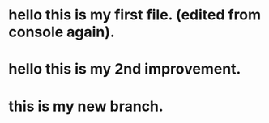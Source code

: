 # hello this is my first file. (edited from console again).

# hello this is my 2nd improvement.

# this is my new branch.
